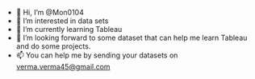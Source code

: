 - 👋 Hi, I’m @Mon0104
- 👀 I’m interested in data sets
- 🌱 I’m currently learning Tableau
- 💞️ I’m looking forward to some dataset that can help me learn Tableau and do some projects. 
- 📫 You can help me by sending your datasets on verma.verma45@gmail.com

<!---
Mon0104/Mon0104 is a ✨ special ✨ repository because its `README.md` (this file) appears on your GitHub profile.
You can click the Preview link to take a look at your changes.
--->
